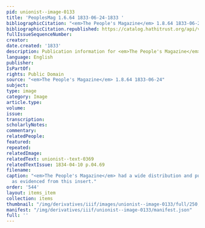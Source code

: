 ```yaml
---
pid: unionist--image-0133
title: 'PeoplesMag 1.6.64 1833-06-24-1833 '
bibliographicCitation: "<em>The People's Magazine</em> 1.8.64 1833-06-24"
bibliographicCitation.republished: https://catalog.hathitrust.org/api/volumes/oclc/6497679.html
fullIssueSequenceNumber: 
creator: 
date.created: '1833'
description: Publication information for <em>The People's Magazine</em>
language: English
publisher: 
IsPartOf: 
rights: Public Domain
source: "<em>The People's Magazine</em> 1.8.64 1833-06-24"
subject: 
type: image
category: Image
article.type: 
volume: 
issue: 
transcription: 
scholarlyNotes: 
commentary: 
relatedPeople: 
featured: 
repeated: 
relatedImage: 
relatedText: unionist--text-0369
relatedTextIssue: 1834-04-10 p.04.69
filename: 
caption: "<em>The People's Magazine</em> had a wide distribution and publication network,
  as evidenced from this insert."
order: '544'
layout: items_item
collection: items
thumbnail: "/img/derivatives/iiif/images/unionist--image-0133/full/250,/0/default.jpg"
manifest: "/img/derivatives/iiif/unionist--image-0133/manifest.json"
full: ''
---
```


